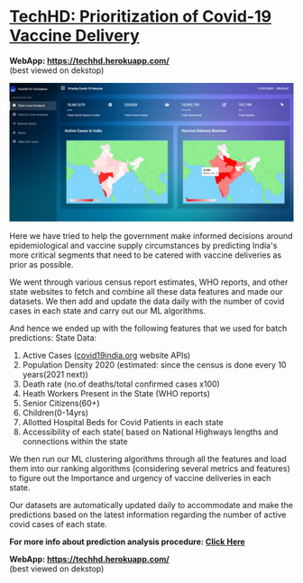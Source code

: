# [TechHD: Prioritization of Covid-19 Vaccine Delivery](https://techhd.herokuapp.com/)

**WebApp: https://techhd.herokuapp.com/ <br>**
(best viewed on dekstop)

<!-- ![](assets/images/homepage.jpg) -->
<a href="https://techhd.herokuapp.com/"><img src="assets/images/homepage.png"></a>

Here we have tried to help the government make informed decisions around epidemiological and vaccine supply circumstances by predicting India's more critical segments that need to be catered with vaccine deliveries as prior as possible.

We went through various census report estimates, WHO reports, and other state websites to fetch and combine all these data features and made our datasets. We then add and update the data daily with the number of covid cases in each state and carry out our ML algorithms.

And hence we ended up with the following features that we used for batch predictions:
State Data:
1) Active Cases ([covid19india.org](https://www.covid19india.org/) website APIs)
2) Population Density 2020 (estimated: since the census is done every 10 years(2021 next))
3) Death rate (no.of deaths/total confirmed cases x100)
4) Heath Workers Present in the State (WHO reports)
5) Senior Citizens(60+)
6) Children(0-14yrs)
7) Allotted Hospital Beds for Covid Patients in each state
8) Accessibility of each state( based on National Highways lengths and connections within the state

We then run our ML clustering algorithms through all the features and load them into our ranking algorithms (considering several metrics and features) to figure out the Importance and urgency of vaccine deliveries in each state.

Our datasets are automatically updated daily to accommodate and make the predictions based on the latest information regarding the number of active covid cases of each state.

**For more info about prediction analysis procedure: [Click Here](https://drive.google.com/file/d/1vnI6VuDABLq0wU8IPg-edRxyxkBWHeVn/view?usp=sharing)**

**WebApp: https://techhd.herokuapp.com/ <br>**
(best viewed on dekstop)


